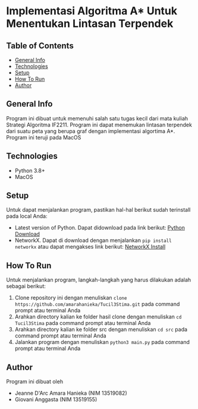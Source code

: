 # Implementasi Algoritma A* Untuk Menentukan Lintasan Terpendek
## Table of Contents
- [General Info](#-General-Info)
- [Technologies](#-Technologies)
- [Setup](#-Setup)
- [How To Run](#-How-To-Run)
- [Author](#-Author)
## General Info
Program ini dibuat untuk memenuhi salah satu tugas kecil dari mata kuliah Strategi Algoritma IF2211. Program ini dapat menemukan lintasan terpendek dari suatu peta yang berupa graf dengan implementasi algortima A*. Program ini teruji pada MacOS
## Technologies
- Python 3.8+
- MacOS

## Setup
Untuk dapat menjalankan program, pastikan hal-hal berikut sudah terinstall pada local Anda:
- Latest version of Python. Dapat didownload pada link berikut: [Python Download](https://www.python.org/downloads/)
- NetworkX. Dapat di download dengan menjalankan `pip install networkx` atau dapat mengakses link berikut: [NetworkX Install](https://pypi.org/project/networkx/)

## How To Run
Untuk menjalankan program, langkah-langkah yang harus dilakukan adalah sebagai berikut:
1. Clone repository ini dengan menuliskan `clone https://github.com/amarahanieka/Tucil3Stima.git` pada command prompt atau terminal Anda
2. Arahkan directory kalian ke folder hasil clone dengan menuliskan `cd Tucil3Stima` pada command prompt atau terminal Anda
3. Arahkan directory kalian ke folder src dengan menuliskan `cd src` pada command prompt atau terminal Anda
4. Jalankan program dengan menuliskan `python3 main.py` pada command prompt atau terminal Anda

## Author
Program ini dibuat oleh
- Jeanne D'Arc Amara Hanieka (NIM 13519082)
- Giovani Anggasta (NIM 13519155)
